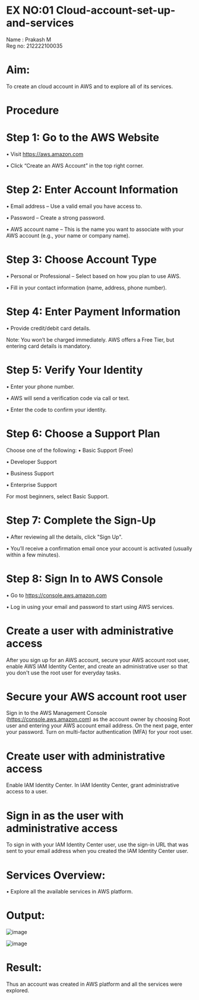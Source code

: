 # EX NO:01 Cloud-account-set-up-and-services

Name : Prakash M            
Reg no: 212222100035

# Aim:
To create an cloud account in AWS and to explore all of its services.

# Procedure
# Step 1: Go to the AWS Website
• Visit https://aws.amazon.com

• Click “Create an AWS Account” in the top right corner.

# Step 2: Enter Account Information
• Email address – Use a valid email you have access to.

• Password – Create a strong password.

• AWS account name – This is the name you want to associate with your AWS account (e.g., your name or company name).

# Step 3: Choose Account Type
• Personal or Professional – Select based on how you plan to use AWS.

• Fill in your contact information (name, address, phone number).

# Step 4: Enter Payment Information
• Provide credit/debit card details.

Note: You won’t be charged immediately. AWS offers a Free Tier, but entering card details is mandatory.

# Step 5: Verify Your Identity
• Enter your phone number.

• AWS will send a verification code via call or text.

• Enter the code to confirm your identity.

# Step 6: Choose a Support Plan
Choose one of the following:
• Basic Support (Free)

• Developer Support

• Business Support

• Enterprise Support

For most beginners, select Basic Support.

# Step 7: Complete the Sign-Up
• After reviewing all the details, click "Sign Up".

• You’ll receive a confirmation email once your account is activated (usually within a few minutes).

# Step 8: Sign In to AWS Console
• Go to https://console.aws.amazon.com

• Log in using your email and password to start using AWS services.


# Create a user with administrative access
After you sign up for an AWS account, secure your AWS account root user, enable AWS IAM Identity Center, and create an administrative user so that you don't use the root user for everyday tasks.


# Secure your AWS account root user
Sign in to the AWS Management Console (https://console.aws.amazon.com) as the account owner by choosing Root user and entering your AWS account email address. On the next page, enter your password.
Turn on multi-factor authentication (MFA) for your root user.

# Create user with administrative access
Enable IAM Identity Center.
In IAM Identity Center, grant administrative access to a user.

# Sign in as the user with administrative access
To sign in with your IAM Identity Center user, use the sign-in URL that was sent to your email address when you created the IAM Identity Center user.


# Services Overview:
• Explore all the available services in AWS platform.

# Output:

![image](https://github.com/user-attachments/assets/54122f2f-f156-4b78-9b07-730a343f511d)

![image](https://github.com/user-attachments/assets/6151762a-f261-4c40-adbe-37a6b38cd2d0)

# Result:
Thus an account was created in AWS platform and all the services were explored.

